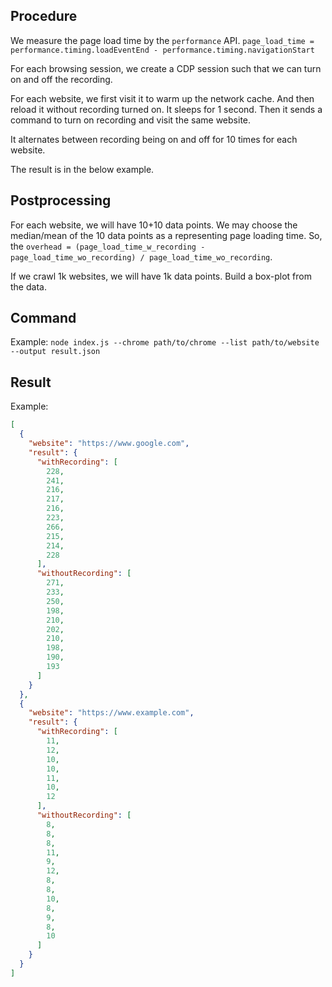 ## Procedure
We measure the page load time by the `performance` API.
`page_load_time = performance.timing.loadEventEnd - performance.timing.navigationStart`

For each browsing session, we create a CDP session such that we can turn on and off the recording.

For each website, we first visit it to warm up the network cache. And then reload it without recording turned on.
It sleeps for 1 second. Then it sends a command to turn on recording and visit the same website.

It alternates between recording being on and off for 10 times for each website.

The result is in the below example.

## Postprocessing

For each website, we will have 10+10 data points. We may choose the median/mean of the 10 data points as
a representing page loading time. So, the `overhead = (page_load_time_w_recording - page_load_time_wo_recording) / page_load_time_wo_recording`.

If we crawl 1k websites, we will have 1k data points. Build a box-plot from the data.

## Command
Example: `node index.js --chrome path/to/chrome --list path/to/website --output result.json`

## Result
Example:
```json
[
  {
    "website": "https://www.google.com",
    "result": {
      "withRecording": [
        228,
        241,
        216,
        217,
        216,
        223,
        266,
        215,
        214,
        228
      ],
      "withoutRecording": [
        271,
        233,
        250,
        198,
        210,
        202,
        210,
        198,
        190,
        193
      ]
    }
  },
  {
    "website": "https://www.example.com",
    "result": {
      "withRecording": [
        11,
        12,
        10,
        10,
        11,
        10,
        12
      ],
      "withoutRecording": [
        8,
        8,
        8,
        11,
        9,
        12,
        8,
        8,
        10,
        8,
        9,
        8,
        10
      ]
    }
  }
]
```
